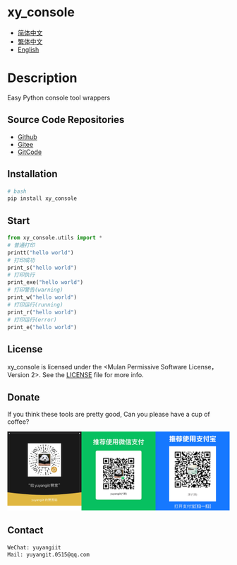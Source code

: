 <!--
 * @Author: yuyangit yuyangit.0515@qq.com
 * @Date: 2024-10-18 19:48:48
 * @LastEditors: yuyangit yuyangit.0515@qq.com
 * @LastEditTime: 2024-10-18 19:55:24
 * @FilePath: /xy_console/readme/README_en.md
 * @Description: 这是默认设置,请设置`customMade`, 打开koroFileHeader查看配置 进行设置: https://github.com/OBKoro1/koro1FileHeader/wiki/%E9%85%8D%E7%BD%AE
-->
# xy_console

- [简体中文](README_zh_CN.md)
- [繁体中文](README_zh_TW.md)
- [English](README_en.md)


# Description
Easy Python console tool wrappers

## Source Code Repositories

- <a href="https://github.com/xy-base/xy_console.git" target="_blank">Github</a>  
- <a href="https://gitee.com/xy-opensource/xy_console.git" target="_blank">Gitee</a>  
- <a href="https://gitcode.com/xy-opensource/xy_console.git" target="_blank">GitCode</a>  

## Installation

```bash
# bash
pip install xy_console
```

## Start

```python
from xy_console.utils import *
# 普通打印
printt("hello world")
# 打印成功
print_s("hello world")
# 打印执行
print_exe("hello world")
# 打印警告(warning)
print_w("hello world")
# 打印运行(running)
print_r("hello world")
# 打印运行(error)
print_e("hello world")
```

## License
xy_console is licensed under the <Mulan Permissive Software License，Version 2>. See the [LICENSE](../LICENSE) file for more info.

## Donate

If you think these tools are pretty good, Can you please have a cup of coffee?  

![Pay-Total](./Pay-Total.png)  


## Contact

```
WeChat: yuyangiit
Mail: yuyangit.0515@qq.com
```